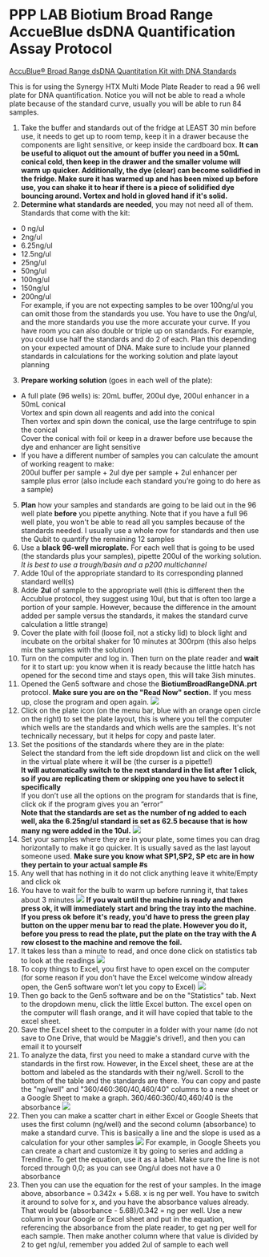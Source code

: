 
# PPP LAB Biotium Broad Range AccueBlue dsDNA Quantification Assay Protocol

[AccuBlue® Broad Range dsDNA Quantitation Kit with DNA Standards](https://biotium.com/product/accublue-broad-range-dsdna-quantitation-kit-with-9-dna-standards/)

This is for using the Synergy HTX Multi Mode Plate Reader to read a 96 well plate for DNA quantification. Notice you will not be able to read a whole plate because of the standard curve, usually you will be able to run 84 samples.

1. Take the buffer and standards out of the fridge at LEAST 30 min before use, it needs to get up to room temp, keep it in a drawer because the components are light sensitive, or keep inside the cardboard box. **It can be useful to aliquot out the amount of buffer you need in a 50mL conical cold, then keep in the drawer and the smaller volume will warm up quicker. Additionally, the dye (clear) can become solidified in the fridge. Make sure it has warmed up and has been mixed up before use, you can shake it to hear if there is a piece of solidified dye bouncing around. Vortex and hold in gloved hand if it's solid.**
2. **Determine what standards are needed**, you may not need all of them. Standards that come with the kit:  
  - 0 ng/ul  
  - 2ng/ul
  - 6.25ng/ul
  - 12.5ng/ul
  - 25ng/ul
  - 50ng/ul  
  - 100ng/ul
  - 150ng/ul
  - 200ng/ul  
  For example, if you are not expecting samples to be over 100ng/ul you can omit those from the standards you use. You have to use the 0ng/ul, and the more standards you use the more accurate your curve. If you have room you can also double or triple up on standards. For example, you could use half the standards and do 2 of each. Plan this depending on your expected amount of DNA. Make sure to include your planned standards in calculations for the working solution and plate layout planning
3. **Prepare working solution** (goes in each well of the plate):  
  - A full plate (96 wells) is: 20mL buffer, 200ul dye, 200ul enhancer in a 50mL conical  
  Vortex and spin down all reagents and add into the conical  
  Then vortex and spin down the conical, use the large centrifuge to spin the conical  
  Cover the conical with foil or keep in a drawer before use because the dye and enhancer are light sensitive
  - If you have a different number of samples you can calculate the amount of working reagent to make:  
  200ul buffer per sample + 2ul dye per sample + 2ul enhancer per sample plus error (also include each standard you’re going to do here as a sample)
5. **Plan** how your samples and standards are going to be laid out in the 96 well plate **before** you pipette anything. Note that if you have a full 96 well plate, you won't be able to read all you samples because of the standards needed. I usually use a whole row for standards and then use the Qubit to quantify the remaining 12 samples
4. Use a **black 96-well microplate.** For each well that is going to be used (the standards plus your samples), pipette 200ul of the working solution. _It is best to use a trough/basin and a p200 multichannel_
6. Adde 10ul of the appropriate standard to its corresponding planned standard well(s)
7. Adde **2ul** of sample to the appropriate well (this is different then the Accublue protocol, they suggest using 10ul, but that is often too large a portion of your sample. However, because the difference in the amount added per sample versus the standards, it makes the standard curve calculation a little strange)
8. Cover the plate with foil (loose foil, not a sticky lid) to block light and incubate on the orbital shaker for 10 minutes at 300rpm (this also helps mix the samples with the solution)
9. Turn on the computer and log in. Then turn on the plate reader and **wait** for it to start up: you know when it is ready because the little hatch has opened for the second time and stays open, this will take 3ish minutes.
10. Opened the Gen5 software and chose the **BiotiumBroadRangeDNA.prt** protocol. **Make sure you are on the "Read Now" section.** If you mess up, close the program and open again.
![](https://raw.githubusercontent.com/meschedl/PPP-Lab-Resources/master/images/7.png)
11. Click on the plate icon (on the menu bar, blue with an orange open circle on the right) to set the plate layout, this is where you tell the computer which wells are the standards and which wells are the samples. It's not technically necessary, but it helps for copy and paste later.
12. Set the positions of the standards where they are in the plate:  
  Select the standard from the left side dropdown list and click on the well in the virtual plate where it will be (the curser is a pipette!)  
  **It will automatically switch to the next standard in the list after 1 click, so if you are replicating them or skipping one you have to select it specifically**  
  If you don’t use all the options on the program for standards that is fine, click ok if the program gives you an “error”   
  **Note that the standards are set as the number of ng added to each well, aka the 6.25ng/ul standard is set as 62.5 because that is how many ng were added in the 10ul.**
![](https://raw.githubusercontent.com/meschedl/PPP-Lab-Resources/master/images/2.png)
13. Set your samples where they are in your plate, some times you can drag horizontally to make it go quicker. It is usually saved as the last layout someone used. **Make sure you know what SP1,SP2, SP etc are in how they pertain to your actual sample #s**
13. Any well that has nothing in it do not click anything leave it white/Empty and click ok
14. You have to wait for the bulb to warm up before running it, that takes about 3 minutes
![](https://raw.githubusercontent.com/meschedl/PPP-Lab-Resources/master/images/8.png)
**If you wait until the machine is ready and then press ok, it will immediately start and bring the tray into the machine. If you press ok before it's ready, you'd have to press the green play button on the upper menu bar to read the plate. However you do it, before you press to read the plate, put the plate on the tray with the A row closest to the machine and remove the foil.**
15. It takes less than a minute to read, and once done click on statistics tab to look at the readings
![](https://raw.githubusercontent.com/meschedl/PPP-Lab-Resources/master/images/6.png)
16. To copy things to Excel, you first have to open excel on the computer (for some reason if you don’t have the Excel welcome window already open, the Gen5 software won’t let you copy to Excel)
![](https://raw.githubusercontent.com/meschedl/PPP-Lab-Resources/master/images/4.png)
17. Then go back to the Gen5 software and be on the "Statistics" tab. Next to the dropdown menu, click the little Excel button. The excel open on the computer will flash orange, and it will have copied that table to the excel sheet.
18. Save the Excel sheet to the computer in a folder with your name (do not save to One Drive, that would be Maggie's drive!), and then you can email it to yourself
19. To analyze the data, first you need to make a standard curve with the standards in the first row. However, in the Excel sheet, these are at the bottom and labeled as the standards with their ng/well. Scroll to the bottom of the table and the standards are there. You can copy and paste the "ng/well" and "360/460:360/40,460/40" columns to a new sheet or a Google Sheet to make a graph. 360/460:360/40,460/40 is the absorbance
![](https://raw.githubusercontent.com/meschedl/PPP-Lab-Resources/master/images/Screen%20Shot%202021-02-17%20at%205.00.51%20PM.png)
20. Then you can make a scatter chart in either Excel or Google Sheets that uses the first column (ng/well) and the second column (absorbance) to make a standard curve. This is basically a line and the slope is used as a calculation for your other samples
![](https://raw.githubusercontent.com/meschedl/PPP-Lab-Resources/master/images/Screen%20Shot%202021-02-01%20at%203.59.23%20PM.png)
For example, in Google Sheets you can create a chart and customize it by going to series and adding a Trendline. To get the equation, use it as a label. Make sure the line is not forced through 0,0; as you can see 0ng/ul does not have a 0 absorbance
21. Then you can use the equation for the rest of your samples. In the image above, absorbance = 0.342x + 5.68. x is ng per well. You have to switch it around to solve for x, and you have the absorbance values already. That would be (absorbance - 5.68)/0.342 = ng per well. Use a new column in your Google or Excel sheet and put in the equation, referencing the absorbance from the plate reader, to get ng per well for each sample. Then make another column where that value is divided by 2 to get ng/ul, remember you added 2ul of sample to each well
